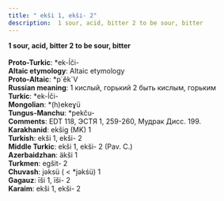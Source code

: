 ```yaml
---
title: " ekši 1, ekši- 2"
description:  1 sour, acid, bitter 2 to be sour, bitter
---
```

<p data-pagefind-weight="0.5">
<strong> 1 sour, acid, bitter 2 to be sour, bitter</strong><br><br>
<strong>Proto-Turkic</strong>:  *ek-ĺči-<br>
<strong>Altaic etymology</strong>:  Altaic etymology<br>
<strong> Proto-Altaic</strong>:  *p`ĕk`V<br>
<strong>Russian meaning</strong>:  1 кислый, горький 2 быть кислым, горьким<br>
<strong>Turkic</strong>:  *ek-ĺči-<br>
<strong>Mongolian</strong>:  *(h)ekeɣü<br>
<strong>Tungus-Manchu</strong>:  *pekču-<br>
<strong>Comments</strong>:  EDT 118, ЭСТЯ 1, 259-260, Мудрак Дисс. 199.<br>
<strong>Karakhanid</strong>:  ekšig (MK) 1<br>
<strong>Turkish</strong>:  ekši 1, ekši- 2<br>
<strong>Middle Turkic</strong>:  ekši 1, ekši- 2 (Pav. C.)<br>
<strong>Azerbaidzhan</strong>:  äkši 1<br>
<strong>Turkmen</strong>:  egšit- 2<br>
<strong>Chuvash</strong>:  jǝksü ( < *jǝkśü) 1<br>
<strong>Gagauz</strong>:  īši 1, īši- 2<br>
<strong>Karaim</strong>:  ekši 1, ekši- 2<br>

</p>
